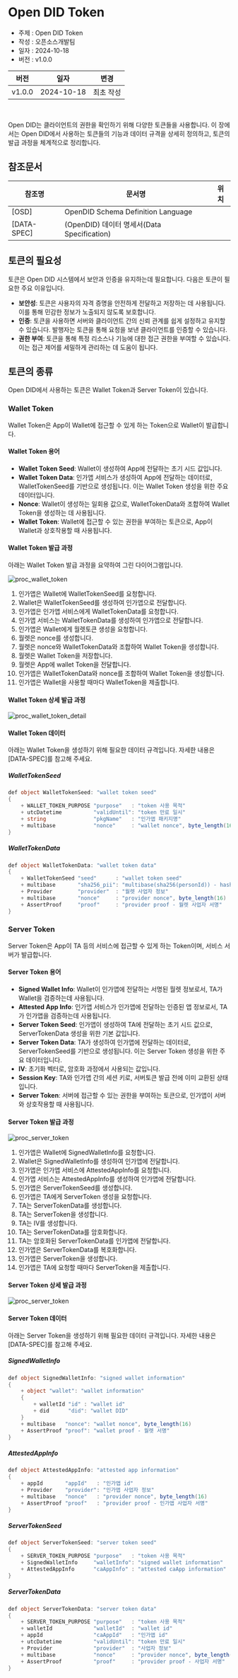 # Open DID Token

- 주제 : Open DID Token
- 작성 : 오픈소스개발팀
- 일자 : 2024-10-18
- 버전 : v1.0.0

| 버전 | 일자       | 변경         |
| ------- | ---------- | --------------- |
| v1.0.0  | 2024-10-18 | 최초 작성 |

<br>

Open DID는 클라이언트의 권한을 확인하기 위해 다양한 토큰들을 사용합니다.
이 장에서는 Open DID에서 사용하는 토큰들의 기능과 데이터 규격을 상세히 정의하고, 토큰의 발급 과정을 체계적으로 정리합니다.

## 참조문서

| 참조명      | 문서명                                               | 위치                                     |
| ----------- | ---------------------------------------------------- | ---------------------------------------- |
| [OSD]       | OpenDID Schema Definition Language                   |                                          |
| [DATA-SPEC] | (OpenDID) 데이터 명세서(Data Specification)          |                                          |

## 토큰의 필요성
토큰은 Open DID 시스템에서 보안과 인증을 유지하는데 필요합니다. 다음은 토큰이 필요한 주요 이유입니다.
- **보안성**: 토큰은 사용자의 자격 증명을 안전하게 전달하고 저장하는 데 사용됩니다. 이를 통해 민감한 정보가 노출되지 않도록 보호합니다.
- **인증**: 토큰을 사용하면 서버와 클라이언트 간의 신뢰 관계를 쉽게 설정하고 유지할 수 있습니다. 발행자는 토큰을 통해 요청을 보낸 클라이언트를 인증할 수 있습니다.
- **권한 부여**: 토큰을 통해 특정 리소스나 기능에 대한 접근 권한을 부여할 수 있습니다. 이는 접근 제어를 세밀하게 관리하는 데 도움이 됩니다.

## 토큰의 종류
Open DID에서 사용하는 토큰은 Wallet Token과 Server Token이 있습니다.

### Wallet Token
Wallet Token은 App이 Wallet에 접근할 수 있게 하는 Token으로 Wallet이 발급합니다.

#### Wallet Token 용어
* **Wallet Token Seed**: Wallet이 생성하여 App에 전달하는 초기 시드 값입니다.
* **Wallet Token Data**: 인가앱 서비스가 생성하여 App에 전달하는 데이터로, WalletTokenSeed를 기반으로 생성됩니다. 이는 Wallet Token 생성을 위한 주요 데이터입니다.
* **Nonce**: Wallet이 생성하는 일회용 값으로, WalletTokenData와 조합하여 Wallet Token을 생성하는 데 사용됩니다.
* **Wallet Token**: Wallet에 접근할 수 있는 권한을 부여하는 토큰으로, App이 Wallet과 상호작용할 때 사용됩니다.

#### Wallet Token 발급 과정
아래는 Wallet Token 발급 과정을 요약하여 그린 다이어그램입니다.

![proc_wallet_token](.//images/proc_wallet_token.svg)

1. 인가앱은 Wallet에 WalletTokenSeed를 요청합니다.
2. Wallet은 WalletTokenSeed를 생성하여 인가앱으로 전달합니다.
3. 인가앱은 인가앱 서비스에게 WalletTokenData를 요청합니다.
4. 인가앱 서비스는 WalletTokenData를 생성하여 인가앱으로 전달합니다.
5. 인가앱은 Wallet에게 월렛토큰 생성을 요청합니다.
6. 월렛은 nonce를 생성합니다. 
7. 월렛은 nonce와 WalletTokenData와 조합하여 Wallet Token을 생성합니다.
8. 월렛은 Wallet Token을 저장합니다.
9. 월렛은 App에 wallet Token을 전달합니다.
10. 인가앱은 WalletTokenData와 nonce를 조합하여 Wallet Token을 생성합니다.
11. 인가앱은 Wallet을 사용할 때마다 WalletToken을 제출합니다.

#### Wallet Token 상세 발급 과정
![proc_wallet_token_detail](./images/proc_wallet_token_detail.svg)

#### Wallet Token 데이터
아래는 Wallet Token을 생성하기 위해 필요한 데이터 규격입니다. 자세한 내용은 [DATA-SPEC]를 참고해 주세요.

##### WalletTokenSeed

```c#
def object WalletTokenSeed: "wallet token seed"
{
    + WALLET_TOKEN_PURPOSE "purpose"   : "token 사용 목적"
    + utcDatetime          "validUntil": "token 만료 일시"
    + string               "pkgName"   : "인가앱 패키지명"
    + multibase            "nonce"     : "wallet nonce", byte_length(16)
}
```

##### WalletTokenData

```c#
def object WalletTokenData: "wallet token data"
{
    + WalletTokenSeed "seed"      : "wallet token seed"
    + multibase       "sha256_pii": "multibase(sha256(personId)) - hashed PII"
    + Provider        "provider"  : "월렛 사업자 정보"
    + multibase       "nonce"     : "provider nonce", byte_length(16)
    + AssertProof     "proof"     : "provider proof - 월렛 사업자 서명"
}
```

### Server Token
Server Token은 App이 TA 등의 서비스에 접근할 수 있게 하는 Token이며, 서비스 서버가 발급합니다.

#### Server Token 용어
* **Signed Wallet Info**: Wallet이 인가앱에 전달하는 서명된 월렛 정보로서, TA가 Wallet을 검증하는데 사용됩니다.
* **Attested App Info**: 인가앱 서비스가 인가앱에 전달하는 인증된 앱 정보로서, TA가 인가앱을 검증하는데 사용됩니다.
* **Server Token Seed**: 인가앱이 생성하여 TA에 전달하는 초기 시드 값으로, ServerTokenData 생성을 위한 기본 값입니다.
* **Server Token Data**: TA가 생성하여 인가앱에 전달하는 데이터로, ServerTokenSeed를 기반으로 생성됩니다. 이는 Server Token 생성을 위한 주요 데이터입니다.
* **IV**: 초기화 벡터로, 암호화 과정에서 사용되는 값입니다.
* **Session Key**: TA와 인가앱 간의 세션 키로, 서버토큰 발급 전에 이미 교환된 상태입니다.
* **Server Token**: 서버에 접근할 수 있는 권한을 부여하는 토큰으로, 인가앱이 서버와 상호작용할 때 사용됩니다.

#### Server Token 발급 과정

![proc_server_token](./images/proc_server_token.svg)

1. 인가앱은 Wallet에 SignedWalletInfo를 요청합니다.
2. Wallet은 SignedWalletInfo를 생성하여 인가앱에 전달합니다.
3. 인가앱은 인가앱 서비스에 AttestedAppInfo를 요청합니다.
4. 인가앱 서비스는 AttestedAppInfo를 생성하여 인가앱에 전달합니다.
5. 인가앱은 ServerTokenSeed를 생성합니다.
6. 인가앱은 TA에게 ServerToken 생성을 요청합니다.
7. TA는 ServerTokenData를 생성합니다.
8. TA는 ServerToken을 생성합니다.
9. TA는 IV를 생성합니다.
10. TA는 ServerTokenData를 암호화합니다.
11. TA는 암호화된 ServerTokenData를 인가앱에 전달합니다.
12. 인가앱은 ServerTokenData를 복호화합니다.
13. 인가앱은 ServerToken을 생성합니다.
14. 인가앱은 TA에 요청할 때마다 ServerToken을 제출합니다.

#### Server Token 상세 발급 과정

![proc_server_token](./images/proc_server_token_detail.svg)

#### Server Token 데이터
아래는 Server Token을 생성하기 위해 필요한 데이터 규격입니다. 자세한 내용은 [DATA-SPEC]를 참고해 주세요.

##### SignedWalletInfo

```c#
def object SignedWalletInfo: "signed wallet information"
{
    + object "wallet": "wallet information"
    {
        + walletId "id" : "wallet id"
        + did      "did": "wallet DID"
    }
    + multibase   "nonce": "wallet nonce", byte_length(16)
    + AssertProof "proof": "wallet proof - 월렛 서명"
}
```

##### AttestedAppInfo

```c#
def object AttestedAppInfo: "attested app information"
{
    + appId       "appId"   : "인가앱 id"
    + Provider    "provider": "인가앱 사업자 정보"
    + multibase   "nonce"   : "provider nonce", byte_length(16)
    + AssertProof "proof"   : "provider proof - 인가앱 사업자 서명"
}
```

##### ServerTokenSeed

```c#
def object ServerTokenSeed: "server token seed"
{
    + SERVER_TOKEN_PURPOSE "purpose"   : "token 사용 목적"
    + SignedWalletInfo     "walletInfo": "signed wallet information"
    + AttestedAppInfo      "caAppInfo" : "attested caApp information"
}
```

##### ServerTokenData

```c#
def object ServerTokenData: "server token data"
{
    + SERVER_TOKEN_PURPOSE "purpose"   : "token 사용 목적"
    + walletId             "walletId"  : "wallet id"
    + appId                "caAppId"   : "인가앱 id"
    + utcDatetime          "validUntil": "token 만료 일시"
    + Provider             "provider"  : "사업자 정보"
    + multibase            "nonce"     : "provider nonce", byte_length(16)
    + AssertProof          "proof"     : "provider proof - 사업자 서명"
}
```
